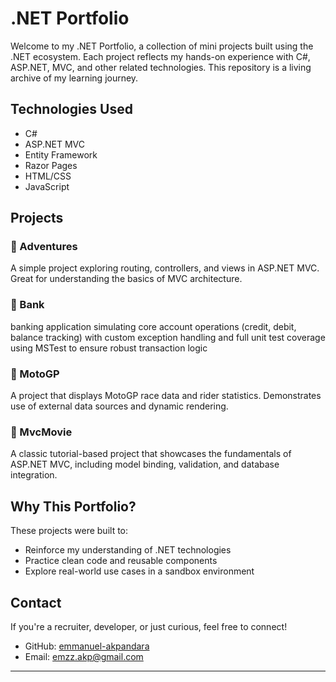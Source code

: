 # .NET Portfolio 

Welcome to my .NET Portfolio, a collection of mini projects built using the .NET ecosystem. Each project reflects my hands-on experience with C#, ASP.NET, MVC, and other related technologies. This repository is a living archive of my learning journey.

##  Technologies Used

- C#
- ASP.NET MVC
- Entity Framework
- Razor Pages
- HTML/CSS
- JavaScript

##  Projects

### 🔹 Adventures
A simple project exploring routing, controllers, and views in ASP.NET MVC. Great for understanding the basics of MVC architecture.

### 🔹 Bank
banking application simulating core account operations (credit, debit, balance tracking) with custom exception handling and full unit test coverage using MSTest to ensure robust transaction logic

### 🔹 MotoGP
A project that displays MotoGP race data and rider statistics. Demonstrates use of external data sources and dynamic rendering.

### 🔹 MvcMovie
A classic tutorial-based project that showcases the fundamentals of ASP.NET MVC, including model binding, validation, and database integration.

##  Why This Portfolio?

These projects were built to:
- Reinforce my understanding of .NET technologies
- Practice clean code and reusable components
- Explore real-world use cases in a sandbox environment

##  Contact

If you're a recruiter, developer, or just curious, feel free to connect!

- GitHub: [emmanuel-akpandara](https://github.com/emmanuel-akpandara)
- Email: emzz.akp@gmail.com

---

